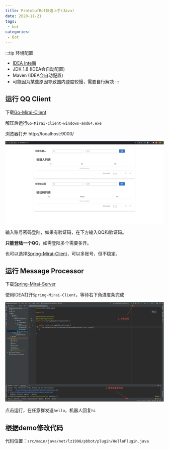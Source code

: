 ```yaml
---
title: ProtobufBot快速上手(Java)
date: 2020-11-21
tags:
 - bot
categories:
 - Bot
---
```


:::tip 环境配置
- [IDEA Intellij](https://www.jetbrains.com/idea/download/)
- JDK 1.8 (IDEA会自动配置)
- Maven (IDEA会自动配置)
- 可能因为某些原因导致国内速度较慢，需要自行解决
:::

## 运行 QQ Client

下载[Go-Mirai-Client](https://github.com/ProtobufBot/Go-Mirai-Client/releases)

解压后运行`Go-Mirai-Client-windows-amd64.exe`

浏览器打开 http://localhost:9000/ 

![](./bot-login.jpg)

输入账号密码登陆，如果有验证码，在下方输入QQ和验证码。

**只能登陆一个QQ**，如需登陆多个需要多开。

也可以选择[Spring-Mirai-Client](https://github.com/ProtobufBot/Spring-Mirai-Client/releases)，可以多账号，但不稳定。

## 运行 Message Processor

下载[Spring-Mirai-Server](https://github.com/ProtobufBot/Spring-Mirai-Server/archive/master.zip)

使用IDEA打开`Spring-Mirai-Client`，等待右下角进度条完成

![](./bot-project.png)

点击运行，在任意群发送`hello`，机器人回复`hi`

## 根据demo修改代码

代码位置：`src/main/java/net/lz1998/pbbot/plugin/HelloPlugin.java`

